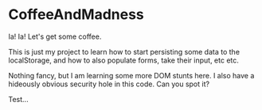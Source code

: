 # CoffeeAndMadness
Ia! Ia! Let's get some coffee.

This is just my project to learn how to start persisting some data to the localStorage, and how to also populate forms, take their input, etc etc.

Nothing fancy, but I am learning some more DOM stunts here. I also have a hideously obvious security hole in this code. Can you spot it?

Test...